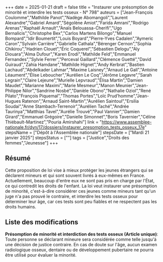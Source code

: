 +++
date = 2025-01-21
draft = false
title = "Instaurer une présomption de minorité et interdire les tests osseux - N° 798"
auteurs = ["Jean-François Coulomme","Mathilde Panot","Nadège Abomangoli","Laurent Alexandre","Gabriel Amard","Ségolène Amiot","Farida Amrani","Rodrigo Arenas","Raphaël Arnault","Anaïs Belouassa-Cherifi","Ugo Bernalicis","Christophe Bex","Carlos Martens Bilongo","Manuel Bompard","Idir Boumertit","Louis Boyard","Pierre-Yves Cadalen","Aymeric Caron","Sylvain Carrière","Gabrielle Cathala","Bérenger Cernon","Sophia Chikirou","Hadrien Clouet","Éric Coquerel","Sébastien Delogu","Aly Diouara","Alma Dufour","Karen Erodi","Mathilde Feld","Emmanuel Fernandes","Sylvie Ferrer","Perceval Gaillard","Clémence Guetté","David Guiraud","Zahia Hamdane","Mathilde Hignet","Andy Kerbrat","Bastien Lachaud","Abdelkader Lahmar","Maxime Laisney","Arnaud Le Gall","Antoine Léaument","Élise Leboucher","Aurélien Le Coq","Jérôme Legavre","Sarah Legrain","Claire Lejeune","Murielle Lepvraud","Élisa Martin","Damien Maudet","Marianne Maximi","Marie Mesmeur","Manon Meunier","Jean-Philippe Nilor","Sandrine Nosbé","Danièle Obono","Nathalie Oziol","René Pilato","François Piquemal","Thomas Portes","Loïc Prud’homme","Jean-Hugues Ratenon","Arnaud Saint-Martin","Aurélien Saintoul","Ersilia Soudai","Anne Stambach-Terrenoir","Aurélien Taché","Andrée Taurinya","Matthias Tavel","Aurélie Trouvé","Paul Vannier","Damien Girard","Emmanuel Grégoire","Danielle Simonnet","Boris Tavernier","Céline Thiébault-Martinez","Pouria Amirshahi"]
link = "https://www.assemblee-nationale.fr/dyn/17/dossiers/instaurer_presomption_tests_osseux_17e"
stepsName = ["Dépôt à l'Assemblée nationale"]
stepsDate = ["Mardi 21 janvier 2025"]
stepsStatus = [""]
tags = ["Justice","Droits des femmes","Jeunesse"]
+++

## Résumé

Cette proposition de loi vise à mieux protéger les jeunes étrangers qui se déclarent mineurs et qui sont souvent livrés à eux-mêmes en France. Actuellement, beaucoup d'entre eux ne sont pas pris en charge par l'État, ce qui contredit les droits de l'enfant. La loi veut instaurer une présomption de minorité, c'est-à-dire considérer ces jeunes comme mineurs tant qu'un juge n'a pas prouvé le contraire, et interdire les tests osseux pour déterminer leur âge, car ces tests sont peu fiables et ne respectent pas les droits humains.

## Liste des modifications

**Présomption de minorité et interdiction des tests osseux (Article unique)**: Toute personne se déclarant mineure sera considérée comme telle jusqu'à une décision de justice contraire. En cas de doute sur l'âge, aucun examen radiologique osseux, dentaire ou de développement pubertaire ne pourra être utilisé pour évaluer la minorité.
